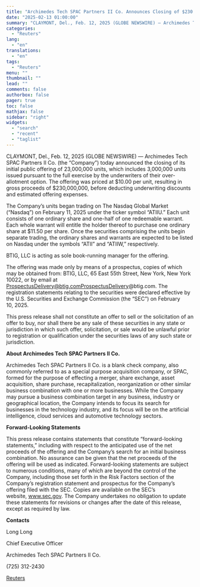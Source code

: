 ```yaml
---
title: "Archimedes Tech SPAC Partners II Co. Announces Closing of $230 Million Initial Public Offering, Including Full Exercise of Underwriters’ Over-Allotment Option"
date: "2025-02-13 01:00:00"
summary: "CLAYMONT, Del., Feb. 12, 2025 (GLOBE NEWSWIRE) — Archimedes Tech SPAC Partners II Co. (the “Company”) today announced the closing of its initial public offering of 23,000,000 units, which includes 3,000,000 units issued pursuant to the full exercise by the underwriters of their over-allotment option. The offering was priced at..."
categories:
  - "Reuters"
lang:
  - "en"
translations:
  - "en"
tags:
  - "Reuters"
menu: ""
thumbnail: ""
lead: ""
comments: false
authorbox: false
pager: true
toc: false
mathjax: false
sidebar: "right"
widgets:
  - "search"
  - "recent"
  - "taglist"
---
```


CLAYMONT, Del., Feb. 12, 2025 (GLOBE NEWSWIRE) — Archimedes Tech SPAC Partners II Co. (the “Company”) today announced the closing of its initial public offering of 23,000,000 units, which includes 3,000,000 units issued pursuant to the full exercise by the underwriters of their over-allotment option. The offering was priced at $10.00 per unit, resulting in gross proceeds of $230,000,000, before deducting underwriting discounts and estimated offering expenses.

The Company’s units began trading on The Nasdaq Global Market (“Nasdaq”) on February 11, 2025 under the ticker symbol “ATIIU.” Each unit consists of one ordinary share and one-half of one redeemable warrant. Each whole warrant will entitle the holder thereof to purchase one ordinary share at $11.50 per share. Once the securities comprising the units begin separate trading, the ordinary shares and warrants are expected to be listed on Nasdaq under the symbols “ATII” and “ATIIW,” respectively.

BTIG, LLC is acting as sole book-running manager for the offering.

The offering was made only by means of a prospectus, copies of which may be obtained from: BTIG, LLC, 65 East 55th Street, New York, New York 10022, or by email at ProspectusDelivery@btig.comProspectusDelivery@btig.com. The registration statements relating to the securities were declared effective by the U.S. Securities and Exchange Commission (the “SEC”) on February 10, 2025.

This press release shall not constitute an offer to sell or the solicitation of an offer to buy, nor shall there be any sale of these securities in any state or jurisdiction in which such offer, solicitation, or sale would be unlawful prior to registration or qualification under the securities laws of any such state or jurisdiction.

**About Archimedes Tech SPAC Partners II Co.**

Archimedes Tech SPAC Partners II Co. is a blank check company, also commonly referred to as a special purpose acquisition company, or SPAC, formed for the purpose of effecting a merger, share exchange, asset acquisition, share purchase, recapitalization, reorganization or other similar business combination with one or more businesses. While the Company may pursue a business combination target in any business, industry or geographical location, the Company intends to focus its search for businesses in the technology industry, and its focus will be on the artificial intelligence, cloud services and automotive technology sectors.

**Forward-Looking Statements**

This press release contains statements that constitute “forward-looking statements,” including with respect to the anticipated use of the net proceeds of the offering and the Company’s search for an initial business combination. No assurance can be given that the net proceeds of the offering will be used as indicated. Forward-looking statements are subject to numerous conditions, many of which are beyond the control of the Company, including those set forth in the Risk Factors section of the Company’s registration statement and prospectus for the Company’s offering filed with the SEC. Copies are available on the SEC’s website, www.sec.gov. The Company undertakes no obligation to update these statements for revisions or changes after the date of this release, except as required by law.

**Contacts**

Long Long

Chief Executive Officer

Archimedes Tech SPAC Partners II Co.

(725) 312-2430

[Reuters](https://www.tradingview.com/news/reuters.com,2025-02-12:newsml_GNE2FnnXb:0-archimedes-tech-spac-partners-ii-co-announces-closing-of-230-million-initial-public-offering-including-full-exercise-of-underwriters-over-allotment-option/)
